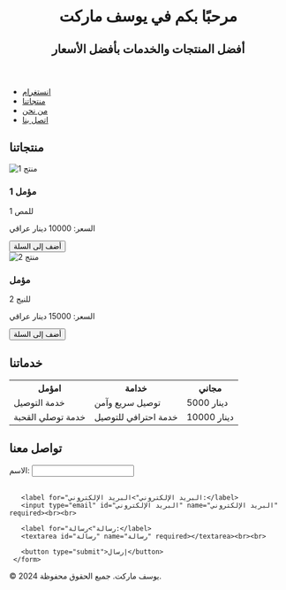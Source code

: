 <!DOCTYPE html>
<html lang="ar">
<head>
 <meta charset="UTF-8">
 <meta name="viewport" content="width=device-width, initial-scale=1.0">
 <title>يوسف ماركت</title>
 <link rel="stylesheet" href="styles.css">
</head>
<body>
 <header>
   <h1>مرحبًا بكم في يوسف ماركت</h1>
   <h2>أفضل المنتجات والخدمات بأفضل الأسعار</h2>
 </header>

 <nav>
   <ul>
      <li><a href="https://www.instagram.com/dominant18o?igsh=MXA5MjVkYjEyNTE3eQ==">انستغرام</a></li>
     <li><a href="#">منتجاتنا</a></li>
     <li><a href="#">من نحن</a></li>
     <li><a href="#">اتصل بنا</a></li>
   </ul>
 </nav>

 <main>
   <section class="products">
     <h2>منتجاتنا</h2>
     <div class="product">
       <img src="product1.jpg" alt="منتج 1">
       <h3>مؤمل  1</h3>
       <p>للمص 1</p>
       <p>السعر: 10000 دينار عراقي</p>
       <button>أضف إلى السلة</button>
     </div>
     <div class="product">
       <img src="product2.jpg" alt="منتج 2">
       <h3>مؤمل</h3>
       <p>للنيج 2</p>
       <p>السعر: 15000 دينار عراقي</p>
       <button>أضف إلى السلة</button>
     </div>
     <!-• يمكنك إضافة المزيد من المنتجات هنا -->
   </section>

   <section class="services">
     <h2>خدماتنا</h2>
     <table>
       <tr>
         <th>امؤمل</th>
         <th>خدامة</th>
         <th>مجاني</th>
       </tr>
       <tr>
         <td>خدمة التوصيل</td>
         <td>توصيل سريع وآمن</td>
         <td>5000 دينار</td>
       </tr>
       <tr>
         <td>خدمة توصلي القحبة</td>
         <td>خدمة احترافي للتوصيل</td>
         <td>10000 دينار</td>
       </tr>
       <!-• يمكنك إضافة المزيد من الخدمات هنا -->
     </table>
   </section>

   <section class="contact">
     <h2>تواصل معنا</h2>
     <form action="submit_form.php" method="post">
       <label for="الاسم">الاسم:</label>
       <input type="text" id="الاسم" name="الاسم" required><br><br>

       <label for="البريد الإلكتروني">البريد الإلكتروني:</label>
       <input type="email" id="البريد الإلكتروني" name="البريد الإلكتروني" required><br><br>

       <label for="رسالة">رسالة:</label>
       <textarea id="رسالة" name="رسالة" required></textarea><br><br>

       <button type="submit">إرسال</button>
     </form>
   </section>
 </main>

 <footer>
   <p>&copy; 2024 يوسف ماركت. جميع الحقوق محفوظة.</p>
 </footer>
</body>
</html>
